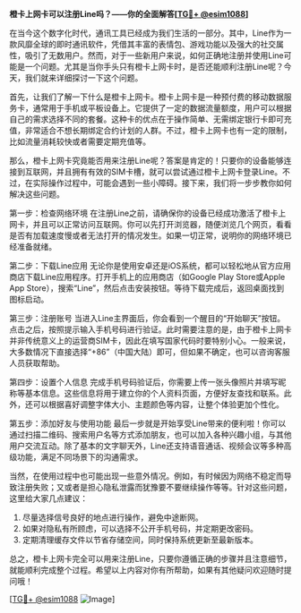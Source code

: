 **橙卡上网卡可以注册Line吗？——你的全面解答[[TG💪+ @esim1088](https://t.me/s/esim1088)]**

在当今这个数字化时代，通讯工具已经成为我们生活的一部分。其中，Line作为一款风靡全球的即时通讯软件，凭借其丰富的表情包、游戏功能以及强大的社交属性，吸引了无数用户。然而，对于一些新用户来说，如何正确地注册并使用Line可能是一个问题。尤其是当你手头只有橙卡上网卡时，是否还能顺利注册Line呢？今天，我们就来详细探讨一下这个问题。

首先，让我们了解一下什么是橙卡上网卡。橙卡上网卡是一种预付费的移动数据服务卡，通常用于手机或平板设备上。它提供了一定的数据流量额度，用户可以根据自己的需求选择不同的套餐。这种卡的优点在于操作简单、无需绑定银行卡即可充值，非常适合不想长期绑定合约计划的人群。不过，橙卡上网卡也有一定的限制，比如流量消耗较快或者需要定期充值等。

那么，橙卡上网卡究竟能否用来注册Line呢？答案是肯定的！只要你的设备能够连接到互联网，并且拥有有效的SIM卡槽，就可以尝试通过橙卡上网卡登录Line。不过，在实际操作过程中，可能会遇到一些小障碍。接下来，我们将一步步教你如何解决这些问题。

第一步：检查网络环境
在注册Line之前，请确保你的设备已经成功激活了橙卡上网卡，并且可以正常访问互联网。你可以先打开浏览器，随便浏览几个网页，看看是否有加载速度慢或者无法打开的情况发生。如果一切正常，说明你的网络环境已经准备就绪。

第二步：下载Line应用
无论你是使用安卓还是iOS系统，都可以轻松地从官方应用商店下载Line应用程序。打开手机上的应用商店（如Google Play Store或Apple App Store），搜索“Line”，然后点击安装按钮。等待下载完成后，返回桌面找到图标启动。

第三步：注册账号
当进入Line主界面后，你会看到一个醒目的“开始聊天”按钮。点击之后，按照提示输入手机号码进行验证。此时需要注意的是，由于橙卡上网卡并非传统意义上的运营商SIM卡，因此在填写国家代码时要特别小心。一般来说，大多数情况下直接选择“+86”（中国大陆）即可，但如果不确定，也可以咨询客服人员获取帮助。

第四步：设置个人信息
完成手机号码验证后，你需要上传一张头像照片并填写昵称等基本信息。这些信息将用于建立你的个人资料页面，方便好友查找和联系。此外，还可以根据喜好调整字体大小、主题颜色等内容，让整个体验更加个性化。

第五步：添加好友与使用功能
最后一步就是开始享受Line带来的便利啦！你可以通过扫描二维码、搜索用户名等方式添加朋友，也可以加入各种兴趣小组，与其他用户交流互动。除了基本的文字聊天外，Line还支持语音通话、视频会议等多种高级功能，满足不同场景下的沟通需求。

当然，在使用过程中也可能出现一些意外情况。例如，有时候因为网络不稳定而导致注册失败；又或者是担心隐私泄露而犹豫要不要继续操作等等。针对这些问题，这里给大家几点建议：

1. 尽量选择信号良好的地点进行操作，避免中途断网。
2. 如果对隐私有所顾虑，可以选择不公开手机号码，并定期更改密码。
3. 定期清理缓存文件以节省存储空间，同时保持系统更新至最新版本。

总之，橙卡上网卡完全可以用来注册Line，只要你遵循正确的步骤并且注意细节，就能顺利完成整个过程。希望以上内容对你有所帮助，如果有其他疑问欢迎随时提问哦！

[[TG💪+ @esim1088](https://t.me/s/esim1088) ![Image](https://i.postimg.cc/4NQfJmqS/Snipaste-2025-05-13-00-14-12.png)]